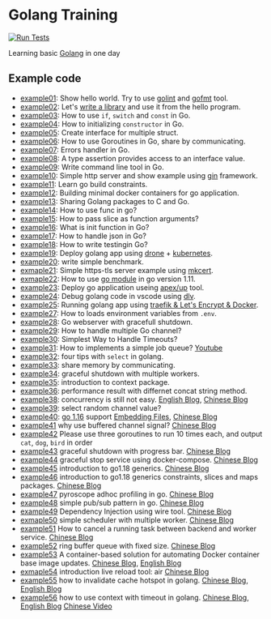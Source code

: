 # Golang Training

[![Run Tests](https://github.com/go-training/training/actions/workflows/go.yml/badge.svg)](https://github.com/go-training/training/actions/workflows/go.yml)

Learning basic [Golang](https://go.dev/) in one day

## Example code

- [example01](./example01-hello-world): Show hello world. Try to use [golint][1] and [gofmt][2] tool.
- [example02](./example02-golang-package): Let's [write a library][3] and use it from the hello program.
- [example03](./example03-if-switch-const): How to use `if`, `switch` and `const` in Go.
- [example04](./example04-constructor-and-struct): How to initializing `constructor` in Go.
- [example05](./example05-interface): Create interface for multiple struct.
- [example06](./example06-go-concurrency): How to use Goroutines in Go, share by communicating.
- [example07](./example07-errors-hanlder): Errors handler in Go.
- [example08](./example08-type-assertions): A type assertion provides access to an interface value.
- [example09](./example09-command-line-tool): Write command line tool in Go.
- [example10](./example10-simple-http-server): Simple http server and show example using [gin][4] framework.
- [example11](./example11-cross-build): Learn go build constraints.
- [example12](./example12-build-with-docker): Building minimal docker containers for go application.
- [example13](./example13-share-golang-package-to-c): Sharing Golang packages to C and Go.
- [example14](./example14-go-func): How to use func in go?
- [example15](./example15-pass-slice-as-function-args): How to pass slice as function arguments?
- [example16](./example16-init-func): What is init function in Go?
- [example17](./example17-json): How to handle json in Go?
- [example18](./example18-write-testing-and-doc): How to write testingin Go?
- [example19](./example19-deploy-with-kubernetes): Deploy golang app using [drone](https://drone.io/) + [kubernetes](https://kubernetes.io/).
- [example20](./example20-write-benchmark): write simple benchmark.
- [exmaple21](./example21-simple-golang-https-tls): Simple https-tls server example using [mkcert](https://github.com/FiloSottile/mkcert).
- [exmaple22](./example22-go-module-in-go.11): How to use [go module](https://github.com/golang/go/wiki/Modules) in go version 1.11.
- [example23](./example23-deploy-go-application-with-up): Deploy go application useing [apex/up](https://github.com/apex/up) tool.
- [example24](./example24-debug-go-code-using-vs-code): Debug golang code in vscode using [dlv](https://github.com/go-delve/delve).
- [example25](./example25-traefik-golang-app-lets-encrypt): Running golang app using [traefik & Let's Encrypt & Docker](https://docs.traefik.io/user-guide/docker-and-lets-encrypt/).
- [example27](./example27-how-to-load-env): How to loads environment variables from `.env`.
- [example28](./example28-webserver-with-gracefull-shutdown): Go webserver with gracefull shutdown.
- [example29](./example29-handle-multiple-channel): How to handle multiple Go channel?
- [example30](./example30-context-timeout): Simplest Way to Handle Timeouts?
- [example31](./example31-job-queue): How to implements a simple job queue? [Youtube](https://www.youtube.com/watch?v=wvdbobFiXNg)
- [example32](./example32-what-is-select): four tips with `select` in golang.
- [example33](./example33-share-memory-by-communicating): share memory by communicating.
- [example34](./example34-graceful-shutdown-with-worker): graceful shutdown with multiple workers.
- [example35](./example35-goroutine-with-context): introduction to context package.
- [example36](./example36-performance): performance result with differnet concat string method.
- [example38](./example38-concurrency-is-still-not-easy): concurrency is still not easy. [English Blog](https://utcc.utoronto.ca/~cks/space/blog/programming/GoConcurrencyStillNotEasy), [Chinese Blog](https://blog.wu-boy.com/2020/09/limit-concurrency-in-golang/)
- [example39](./example39-select-random-channel): select random channel value?
- [example40](./example40-embedding-files): [go 1.16](https://tip.golang.org/doc/go1.16) support [Embedding Files](https://tip.golang.org/pkg/embed/), [Chinese Blog](https://blog.wu-boy.com/2020/12/embedding-files-in-go-1-16/)
- [example41](./example41-using-buffer-channel-signal) why use buffered channel signal? [Chinese Blog](https://blog.wu-boy.com/2021/03/why-use-buffered-channel-in-signal-notify/)
- [example42](./example42-three-goroutine-interview/README.md) Please use three goroutines to run 10 times each, and output `cat`, `dog`, `bird` in order
- [example43](./example43-progress-bar/README.md) graceful shutdown with progress bar. [Chinese Blog](https://blog.wu-boy.com/2021/05/graceful-shutdown-with-progress-bar-in-golang/)
- [example44](./example44-signal-with-docker-compose) graceful stop service using docker-compose. [Chinese Blog](https://blog.wu-boy.com/2021/06/graceful-stop-service-using-docker-compose-in-golang/)
- [example45](./example45-go-1.18-generics) introduction to go1.18 generics. [Chinese Blog](https://blog.wu-boy.com/2022/02/introduction-to-golang-1-18-generics/)
- [example46](./example46-go-1.18-generics-part2) introduction to go1.18 generics constraints, slices and maps packages. [Chinese Blog](https://blog.wu-boy.com/2022/02/golang-1-18-generics-constraints-slices-maps/)
- [example47](./example47-pyroscope-adhoc-profiling) pyroscope adhoc profiling in go. [Chinese Blog](https://blog.wu-boy.com/2022/02/pyroscope-adhoc-profiling-in-golang/)
- [example48](./example48-pub-sub-pattern) simple pub/sub pattern in go. [Chinese Blog](https://blog.wu-boy.com/2022/04/simple-publish-subscribe-pattern-in-golang/)
- [example49](./example49-dependency-injection/) Dependency Injection using wire tool. [Chinese Blog](https://blog.wu-boy.com/2022/09/dependency-injection-in-go/)
- [exmaple50](./example50-consumer-producer-pattern/) simple scheduler with multiple worker. [Chinese Blog](https://blog.wu-boy.com/2022/11/simple-scheduler-with-multiple-worker-using-golang/)
- [example51](./example51-canceler/) How to cancel a running task between backend and worker service. [Chinese Blog](https://blog.wu-boy.com/2022/12/system-design-how-to-cancel-a-running-task-in-golang/)
- [example52](./example52-ring-buffer-queue/) ring buffer queue with fixed size. [Chinese Blog](https://blog.wu-boy.com/2023/01/ring-buffer-queue-with-fixed-size-in-golang/)
- [example53](./example53-container-base-image-updates/) A container-based solution for automating Docker container base image updates. [Chinese Blog](https://blog.wu-boy.com/2023/02/automating-docker-container-base-image-updates-cht/), [English Blog](https://blog.wu-boy.com/2023/02/automating-docker-container-base-image-updates-eng/)
- [exmaple54](./example54-hot-reload-for-development) introduction live reload tool: air [Chinese Blog](https://blog.wu-boy.com/2023/10/live-reload-in-go/)
- [example55](./example55-cache-hotspot-invalid/) how to invalidate cache hotspot in golang. [Chinese Blog](https://blog.wu-boy.com/2024/02/how-to-reslove-the-hotspot-invalid-using-singleflight/), [English Blog](https://blog.wu-boy.com/2024/02/how-to-reslove-the-hotspot-invalid-using-singleflight-en/)
- [example56](./example56-context-with-timeout/) how to use context with timeout in golang. [Chinese Blog](https://blog.wu-boy.com/2024/11/learning-go-language-with-gitlab-api-zh-tw/), [English Blog](https://blog.wu-boy.com/2024/11/learning-go-language-with-gitlab-api-en/) [Chinese Video](https://www.youtube.com/watch?v=nPn-pnOz7qc)

[1]: https://github.com/golang/lint
[2]: https://golang.org/cmd/gofmt/
[3]: https://golang.org/doc/code.html#Library
[4]: https://github.com/gin-gonic/gin
